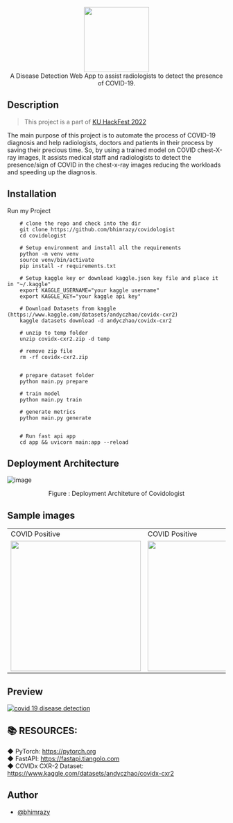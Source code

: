 <p align="center">
  <img src="https://user-images.githubusercontent.com/46085301/183135654-42cb6a4b-bf27-4e10-b2de-e6be196b2b96.png" height="150"/>
  <br/>
A Disease Detection Web App to assist radiologists to detect the presence of COVID-19.
</P>

## Description
> This project is a part of [KU HackFest 2022 ](https://www.kuhackfest.com)

The main purpose of this project is to automate the process of COVID-19 diagnosis 
and help radiologists, doctors and patients in their process by saving their precious time.
So, by using a trained model on COVID chest-X-ray images, It assists medical staff and radiologists
to detect the presence/sign of COVID in the chest-x-ray images reducing the workloads and speeding up the
diagnosis.

## Installation
Run my Project
```shell
    # clone the repo and check into the dir
    git clone https://github.com/bhimrazy/covidologist
    cd covidologist
    
    # Setup environment and install all the requirements
    python -m venv venv
    source venv/bin/activate
    pip install -r requirements.txt
    
    # Setup kaggle key or download kaggle.json key file and place it in "~/.kaggle"
    export KAGGLE_USERNAME="your kaggle username"
    export KAGGLE_KEY="your kaggle api key"

    # Download Datasets from kaggle (https://www.kaggle.com/datasets/andyczhao/covidx-cxr2)
    kaggle datasets download -d andyczhao/covidx-cxr2
    
    # unzip to temp folder
    unzip covidx-cxr2.zip -d temp
    
    # remove zip file
    rm -rf covidx-cxr2.zip
    
    
    # prepare dataset folder
    python main.py prepare
    
    # train model
    python main.py train
    
    # generate metrics
    python main.py generate
    
    
    # Run fast api app
    cd app && uvicorn main:app --reload
```
## Deployment Architecture
![image](https://user-images.githubusercontent.com/46085301/183252817-43d5a542-4f0f-4f11-ba62-d6b26cd0a816.png)
<p align="center">
Figure : Deployment Architeture of Covidologist
</P>

## Sample images
<table>
  <tr>
    <td>COVID Positive</td>
     <td>COVID Positive</td>
     <td>COVID Negative</td>
  </tr>
  <tr>
    <td><img src="https://user-images.githubusercontent.com/46085301/183252884-12c123bb-4611-4fd4-9a98-6d69389c5650.jpg" width=300 height=300></td>
    <td><img src="https://user-images.githubusercontent.com/46085301/183252895-b60d4106-2f55-46cd-93fd-673bae34b9f6.jpg" width=300 height=300></td>
    <td><img src="https://user-images.githubusercontent.com/46085301/183252943-c429de0f-bf21-4551-bbd8-ea7afbb1c76c.png" width=300 height=300></td>
  </tr>
 </table>
 
## Preview
[![covid 19 disease detection](https://user-images.githubusercontent.com/46085301/183138564-bdaaa457-5f31-47e5-889d-f7331a8ffebb.png)](https://covidologist.herokuapp.com/)
## 📚 RESOURCES:
◆ PyTorch: https://pytorch.org <br/>
◆ FastAPI: https://fastapi.tiangolo.com <br/>
◆ COVIDx CXR-2 Dataset: https://www.kaggle.com/datasets/andyczhao/covidx-cxr2

## Author
- [@bhimrazy](https://www.github.com/bhimrazy)

